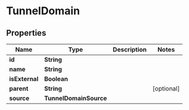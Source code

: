 

# TunnelDomain


## Properties

| Name | Type | Description | Notes |
|------------ | ------------- | ------------- | -------------|
|**id** | **String** |  |  |
|**name** | **String** |  |  |
|**isExternal** | **Boolean** |  |  |
|**parent** | **String** |  |  [optional] |
|**source** | **TunnelDomainSource** |  |  |



